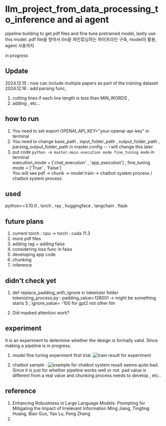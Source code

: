 # llm_project_from_data_processing_to_inference and ai agent
pipeline building to get pdf files and fine tune pretrained model, lastly use this model. pdf file을 받아서 llm을 파인튜닝하는 파이프라인 구축, model의 활용, agent 사용까지

in progress

## Update ##
2024.12.15 : now can include multiple papers as part of the training dataset
2024.12.16 : add parsing func,<br> 
1. cutting lines if each line length is less than MIN_WORDS ,<br>
2. adding , etc...

## how to run ## 
1) You need to set export OPENAI_API_KEY="your-openai-api-key" in terminal
2) You need to change base_path , input_folder_path , output_folder_path , parsing_output_folder_path in master.config -- i will change this later<br>
3) put code `python -m master.main execution mode fine_tuning mode` in terminal<br>
   execution_mode = ['chat_execution' , 'app_execution'] , fine_tuning mode = ['True' , 'False']<br>
   You will see pdf -> chunk -> model train -> chatbot system process /<br> chatbot system process 


## used ##
python==3.10.0 , torch , ray , huggingface , langchain , flask 

## future plans ## 

1) current torch : cpu -> torch : cuda 11.3<br>
2) more pdf files<br>
3) adding rag + adding faiss<br>
4) considering loss func in faiss
5) developing app code
6) chunking
7) inference 

## didn't check yet ##
1) def replace_padding_with_ignore in tokenizer folder tokenizing_process.py
: padding_value=128001 -> might be something starts 5 , ignore_value= -100 for gpt2 not other llm<br>

2) Did masked attention work?

## experiment ##
It is an experiment to determine whether the design is formally valid. Since making a pipeline is in progress. 

1) model fine tuning experiment first trial.
![train result for experiment](https://github.com/user-attachments/assets/638f5215-4a45-48f9-98d3-664bcc57a978)

2) chatbot sample :  ![example for chatbot system](https://github.com/user-attachments/assets/f862181e-5903-448b-add7-c98e106a5ad7) reuslt seems quite bad. Since it is just for whether pipeline works well or not. pad value is different from a real value and chunking process needs to develop , etc..

## reference ## 
1) Enhancing Robustness in Large Language Models: Prompting for Mitigating the Impact of Irrelevant Information
Ming Jiang, Tingting Huang, Biao Guo, Yao Lu, Feng Zhang
2) 

